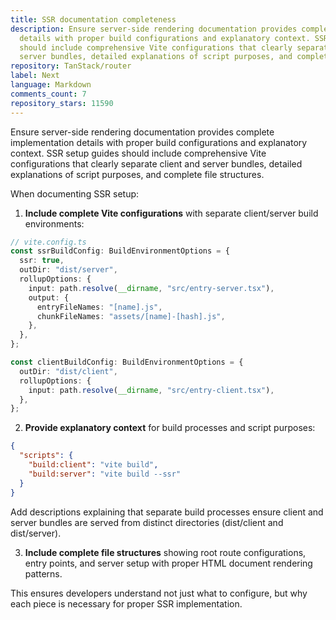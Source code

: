 ```yaml
---
title: SSR documentation completeness
description: Ensure server-side rendering documentation provides complete implementation
  details with proper build configurations and explanatory context. SSR setup guides
  should include comprehensive Vite configurations that clearly separate client and
  server bundles, detailed explanations of script purposes, and complete file structures.
repository: TanStack/router
label: Next
language: Markdown
comments_count: 7
repository_stars: 11590
---
```


Ensure server-side rendering documentation provides complete implementation details with proper build configurations and explanatory context. SSR setup guides should include comprehensive Vite configurations that clearly separate client and server bundles, detailed explanations of script purposes, and complete file structures.

When documenting SSR setup:

1. **Include complete Vite configurations** with separate client/server build environments:
```ts
// vite.config.ts
const ssrBuildConfig: BuildEnvironmentOptions = {
  ssr: true,
  outDir: "dist/server",
  rollupOptions: {
    input: path.resolve(__dirname, "src/entry-server.tsx"),
    output: {
      entryFileNames: "[name].js",
      chunkFileNames: "assets/[name]-[hash].js",
    },
  },
};

const clientBuildConfig: BuildEnvironmentOptions = {
  outDir: "dist/client",
  rollupOptions: {
    input: path.resolve(__dirname, "src/entry-client.tsx"),
  },
};
```

2. **Provide explanatory context** for build processes and script purposes:
```json
{
  "scripts": {
    "build:client": "vite build",
    "build:server": "vite build --ssr"
  }
}
```
Add descriptions explaining that separate build processes ensure client and server bundles are served from distinct directories (dist/client and dist/server).

3. **Include complete file structures** showing root route configurations, entry points, and server setup with proper HTML document rendering patterns.

This ensures developers understand not just what to configure, but why each piece is necessary for proper SSR implementation.